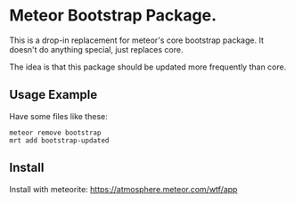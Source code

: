 # Meteor Bootstrap Package.

This is a drop-in replacement for meteor's core bootstrap package. It doesn't do anything special, just replaces core.

The idea is that this package should be updated more frequently than core.

## Usage Example

Have some files like these:

    meteor remove bootstrap
    mrt add bootstrap-updated

## Install

Install with meteorite: https://atmosphere.meteor.com/wtf/app